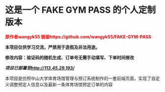 # 这是一个 FAKE GYM PASS 的个人定制版本

<span style="color: red;">**原作者wangyk55 链接https://github.com/wangyk55/FAKE-GYM-PASS**</span>

**本项目仅供学习交流，严禁用于造假及非法用途。**

**修改内容：验证码的随机生成、订单号无需手动填写、下单时间修改**

***项目已部署至<http://113.45.29.193/>***

本项目是仿照中山大学体育场馆管理与预订系统制作的一套前端页面，实现了自定义调整预定人信息以及最新一条体育场馆预定订单的内容
